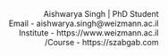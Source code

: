<div dir="rtl"> 
 Aishwarya Singh | PhD Student
 <div dir="rtl"> 
 Email - aishwarya.singh@weizmann.ac.il 
   <div dir="rtl"> 
 Institute - https://www.weizmann.ac.il
    <div dir="rtl"> 
 Course - https://szabgab.com/ 
      <div dir="rtl"> 
